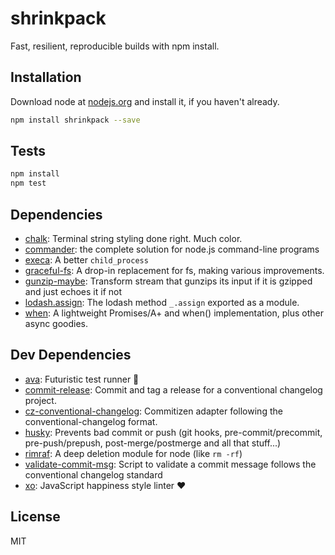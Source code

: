 # shrinkpack

Fast, resilient, reproducible builds with npm install.

## Installation

Download node at [nodejs.org](http://nodejs.org) and install it, if you haven't already.

```sh
npm install shrinkpack --save
```

## Tests

```sh
npm install
npm test
```

## Dependencies

* [chalk](https://github.com/chalk/chalk): Terminal string styling done right. Much color.
* [commander](https://github.com/tj/commander.js): the complete solution for node.js command-line programs
* [execa](https://github.com/sindresorhus/execa): A better `child_process`
* [graceful-fs](https://github.com/isaacs/node-graceful-fs): A drop-in replacement for fs, making various improvements.
* [gunzip-maybe](https://github.com/mafintosh/gunzip-maybe): Transform stream that gunzips its input if it is gzipped and just echoes it if not
* [lodash.assign](https://github.com/lodash/lodash): The lodash method `_.assign` exported as a module.
* [when](https://github.com/cujojs/when): A lightweight Promises/A+ and when() implementation, plus other async goodies.

## Dev Dependencies

* [ava](https://github.com/avajs/ava): Futuristic test runner 🚀
* [commit-release](https://github.com/JamieMason/commit-release): Commit and tag a release for a conventional changelog project.
* [cz-conventional-changelog](https://github.com/commitizen/cz-conventional-changelog): Commitizen adapter following the conventional-changelog format.
* [husky](https://github.com/typicode/husky): Prevents bad commit or push (git hooks, pre-commit/precommit, pre-push/prepush, post-merge/postmerge and all that stuff...)
* [rimraf](https://github.com/isaacs/rimraf): A deep deletion module for node (like `rm -rf`)
* [validate-commit-msg](https://github.com/kentcdodds/validate-commit-msg): Script to validate a commit message follows the conventional changelog standard
* [xo](https://github.com/sindresorhus/xo): JavaScript happiness style linter ❤️

## License

MIT
